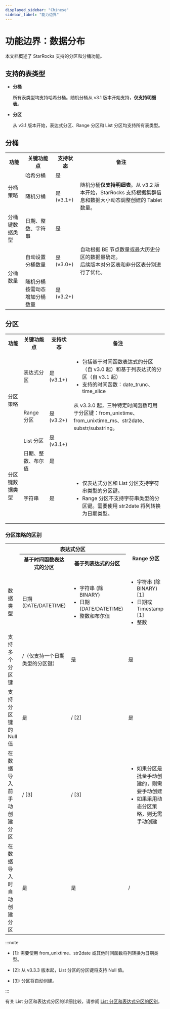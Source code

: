 ```yaml
---
displayed_sidebar: "Chinese"
sidebar_label: "能力边界"
---
```


# 功能边界：数据分布

本文档概述了 StarRocks 支持的分区和分桶功能。

## 支持的表类型

- **分桶**

  所有表类型均支持哈希分桶。随机分桶从 v3.1 版本开始支持，**仅支持明细表**。

- **分区**

  从 v3.1 版本开始，表达式分区、Range 分区和 List 分区均支持所有表类型。

## 分桶

<table>
    <tr>
        <th>功能</th>
        <th>关键功能点</th>
        <th>支持状态</th>
        <th>备注</th>
    </tr>
    <tr>
        <td rowspan="2">分桶策略</td>
        <td>哈希分桶</td>
        <td>是</td>
        <td></td>
    </tr>
    <tr>
        <td>随机分桶</td>
        <td>是 (v3.1+)</td>
        <td>随机分桶<strong>仅支持明细表</strong>。从 v3.2 版本开始，StarRocks 支持根据集群信息和数据大小动态调整创建的 Tablet 数量。</td>
    </tr>
    <tr>
        <td>分桶键数据类型</td>
        <td>日期、整数、字符串</td>
        <td>是</td>
        <td></td>
    </tr>
    <tr>
        <td rowspan="2">分桶数量</td>
        <td>自动设置分桶数量</td>
        <td>是 (v3.0+)</td>
        <td>自动根据 BE 节点数量或最大历史分区的数据量确定。<br />后续版本对分区表和非分区表分别进行了优化。</td>
    </tr>
    <tr>
        <td>随机分桶按需动态增加分桶数量</td>
        <td>是 (v3.2+)</td>
        <td></td>
    </tr>
</table>

## 分区

<table>
    <tr>
        <th>功能</th>
        <th>关键功能点</th>
        <th>支持状态</th>
        <th>备注</th>
    </tr>
    <tr>
        <td rowspan="3">分区策略</td>
        <td>表达式分区</td>
        <td>是 (v3.1+)</td>
        <td>
            <ul>
                <li>包括基于时间函数表达式的分区（自 v3.0 起）和基于列表达式的分区（自 v3.1 起）</li>
                <li>支持的时间函数：date_trunc、time_slice</li>
            </ul>
        </td>
    </tr>
    <tr>
        <td>Range 分区</td>
        <td>是 (v3.2+)</td>
        <td>从 v3.3.0 起，三种特定时间函数可用于分区键：from_unixtime、from_unixtime_ms、str2date、substr/substring。</td>
    </tr>
    <tr>
        <td>List 分区</td>
        <td>是 (v3.1+)</td>
        <td></td>
    </tr>
    <tr>
        <td rowspan="2">分区键数据类型</td>
        <td>日期、整数、布尔值</td>
        <td>是</td>
        <td></td>
    </tr>
    <tr>
        <td>字符串</td>
        <td>是</td>
        <td>
            <ul>
                <li>仅表达式分区和 List 分区支持字符串类型的分区键。</li>
                <li>Range 分区不支持字符串类型的分区键。需要使用 str2date 将列转换为日期类型。</li>
            </ul>
        </td>
    </tr>
</table>

### 分区策略的区别

<table>
    <tr>
        <th rowspan="2"></th>
        <th colspan="2">表达式分区</th>
        <th rowspan="2">Range 分区</th>
        <th rowspan="2">List 分区</th>
    </tr>
    <tr>
        <th>基于时间函数表达式的分区</th>
        <th>基于列表达式的分区</th>
    </tr>
    <tr>
        <td>数据类型</td>
        <td>日期 (DATE/DATETIME)</td>
        <td>
                  <ul>
                    <li>字符串 (除 BINARY)</li>
                    <li>日期 (DATE/DATETIME)</li>
                    <li>整数和布尔值</li>
           </ul>
        </td>
        <td>
                  <ul>
                    <li>字符串 (除 BINARY) [1]</li>
                    <li>日期或 Timestamp [1]</li>
                    <li>整数</li>
           </ul>
        </td>
        <td>
                  <ul>
                    <li>字符串 (除 BINARY)</li>
                    <li>日期 (DATE/DATETIME)</li>
                    <li>整数和布尔值</li>
           </ul>
        </td>
    </tr>
    <tr>
        <td>支持多个分区键</td>
        <td>/（仅支持一个日期类型的分区键）</td>
        <td>是</td>
        <td>是</td>
        <td>是</td>
    </tr>
    <tr>
        <td>支持分区键的 Null 值</td>
        <td>是</td>
        <td>/ [2]</td>
        <td>是</td>
        <td>/ [2]</td>
    </tr>
    <tr>
        <td>在数据导入前手动创建分区</td>
        <td>/ [3]</td>
        <td>/ [3]</td>
        <td>
            <ul>
                <li>如果分区是批量手动创建的，则需要手动创建</li>
                <li>如果采用动态分区策略，则无需手动创建</li>
            </ul>
        </td>
        <td>是</td>
    </tr>
    <tr>
        <td>在数据导入时自动创建分区</td>
        <td>是</td>
        <td>是</td>
        <td>/</td>
        <td>/</td>
    </tr>
</table>

:::note

- [1]\: 需要使用 from_unixtime、str2date 或其他时间函数将列转换为日期类型。

- [2]\: 从 v3.3.3 版本起，List 分区的分区键将支持 Null 值。

- [3]\: 分区将自动创建。

:::

有关 List 分区和表达式分区的详细比较，请参阅 [List 分区和表达式分区的区别](./list_partitioning.md)。

